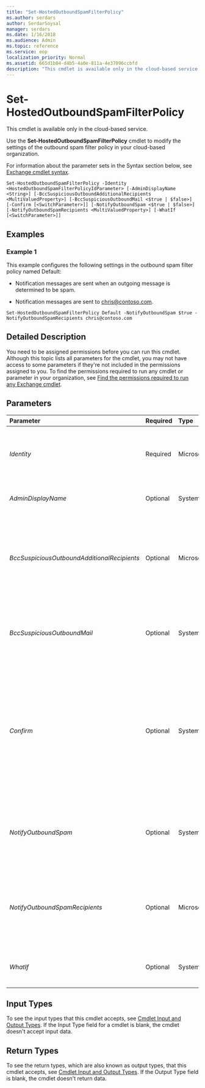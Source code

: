 ```yaml
---
title: "Set-HostedOutboundSpamFilterPolicy"
ms.author: serdars
author: SerdarSoysal
manager: serdars
ms.date: 1/16/2018
ms.audience: Admin
ms.topic: reference
ms.service: eop
localization_priority: Normal
ms.assetid: 665d1b04-d4b5-4a0e-811a-4e37096ccbfd
description: "This cmdlet is available only in the cloud-based service."
---
```


# Set-HostedOutboundSpamFilterPolicy

This cmdlet is available only in the cloud-based service. 
  
Use the **Set-HostedOutboundSpamFilterPolicy** cmdlet to modify the settings of the outbound spam filter policy in your cloud-based organization.
  
For information about the parameter sets in the Syntax section below, see [Exchange cmdlet syntax](https://technet.microsoft.com/library/bb123552.aspx). 
  
```
Set-HostedOutboundSpamFilterPolicy -Identity <HostedOutboundSpamFilterPolicyIdParameter> [-AdminDisplayName <String>] [-BccSuspiciousOutboundAdditionalRecipients <MultiValuedProperty>] [-BccSuspiciousOutboundMail <$true | $false>] [-Confirm [<SwitchParameter>]] [-NotifyOutboundSpam <$true | $false>] [-NotifyOutboundSpamRecipients <MultiValuedProperty>] [-WhatIf [<SwitchParameter>]]

```

## Examples
<a name="Examples"> </a>

### Example 1

This example configures the following settings in the outbound spam filter policy named Default:
  
- Notification messages are sent when an outgoing message is determined to be spam.
    
- Notification messages are sent to chris@contoso.com.
    
```
Set-HostedOutboundSpamFilterPolicy Default -NotifyOutboundSpam $true -NotifyOutboundSpamRecipients chris@contoso.com
```

## Detailed Description
<a name="DetailedDescription"> </a>

You need to be assigned permissions before you can run this cmdlet. Although this topic lists all parameters for the cmdlet, you may not have access to some parameters if they're not included in the permissions assigned to you. To find the permissions required to run any cmdlet or parameter in your organization, see [Find the permissions required to run any Exchange cmdlet](https://technet.microsoft.com/library/mt432940.aspx).
  
## Parameters
<a name="DetailedDescription"> </a>

|**Parameter**|**Required**|**Type**|**Description**|
|:-----|:-----|:-----|:-----|
| _Identity_ <br/> |Required  <br/> |Microsoft.Exchange.Configuration.Tasks.HostedOutboundSpamFilterPolicyIdParameter  <br/> |The  _Identity_ parameter specifies the outbound spam filter policy you want to modify. You can use any value that uniquely identifies the policy. For example, you can specify the name, GUID, or distinguished name (DN) of the outbound spam filter policy. <br/> |
| _AdminDisplayName_ <br/> |Optional  <br/> |System.String  <br/> |The  _AdminDisplayName_parameter specifies a description for the policy. If the value contains spaces, enclose the value in quotation marks (").  <br/> |
| _BccSuspiciousOutboundAdditionalRecipients_ <br/> |Optional  <br/> |Microsoft.Exchange.Data.MultiValuedProperty  <br/> |The  _BccSuspiciousOutboundAdditionalRecipients_ parameter specifies the recipients to add to the Bcc field of outgoing spam messages. Valid input for this parameter is an email address. Separate multiple email addresses with commas. <br/> The specified recipients are added to the Bcc field of outgoing spam messages when the value of the  _BccSuspiciousOutboundMail_ parameter is `$true`.  <br/> |
| _BccSuspiciousOutboundMail_ <br/> |Optional  <br/> |System.Boolean  <br/> |The  _BccSuspiciousOutboundMail_ parameter enables or disables adding recipients to the Bcc field of outgoing spam messages. Valid input for this parameter is `$true` or `$false`. The default value is  `$false`. You specify the additional recipients using the  _BccSuspiciousOutboundAdditionalRecipients_ parameter. <br/> |
| _Confirm_ <br/> |Optional  <br/> |System.Management.Automation.SwitchParameter  <br/> | The _Confirm_ switch specifies whether to show or hide the confirmation prompt. How this switch affects the cmdlet depends on if the cmdlet requires confirmation before proceeding. <br/>  Destructive cmdlets (for example, **Remove-\*** cmdlets) have a built-in pause that forces you to acknowledge the command before proceeding. For these cmdlets, you can skip the confirmation prompt by using this exact syntax: `-Confirm:$false`.  <br/>  Most other cmdlets (for example, **New-\*** and **Set-\*** cmdlets) don't have a built-in pause. For these cmdlets, specifying the _Confirm_ switch without a value introduces a pause that forces you acknowledge the command before proceeding. <br/> |
| _NotifyOutboundSpam_ <br/> |Optional  <br/> |System.Boolean  <br/> |The  _NotifyOutboundSpam_ parameter enables or disables sending notification messages to administrators when an outgoing message is determined to be spam. Valid input for this parameter is `$true` or `$false`. The default value is  `$false`. You specify the administrators to notify by using the  _NotifyOutboundSpamRecipients_ parameter. <br/> |
| _NotifyOutboundSpamRecipients_ <br/> |Optional  <br/> |Microsoft.Exchange.Data.MultiValuedProperty  <br/> |The  _NotifyOutboundSpamRecipients_ parameter specifies the administrators to notify when an outgoing message is determined to be spam. Valid input for this parameter is an email address. Separate multiple email addresses with commas. <br/> The specified recipients receive notifications when the value of the  _NotifyOutboundSpamRecipients_ parameter is `$true`.  <br/> |
| _WhatIf_ <br/> |Optional  <br/> |System.Management.Automation.SwitchParameter  <br/> |The  _WhatIf_ switch simulates the actions of the command. You can use this switch to view the changes that would occur without actually applying those changes. You don't need to specify a value with this switch. <br/> |
   
## Input Types
<a name="InputTypes"> </a>

To see the input types that this cmdlet accepts, see [Cmdlet Input and Output Types](http://go.microsoft.com/fwlink/p/?linkId=616387). If the Input Type field for a cmdlet is blank, the cmdlet doesn't accept input data. 
  
## Return Types
<a name="ReturnTypes"> </a>

To see the return types, which are also known as output types, that this cmdlet accepts, see [Cmdlet Input and Output Types](http://go.microsoft.com/fwlink/p/?linkId=616387). If the Output Type field is blank, the cmdlet doesn't return data. 
  

